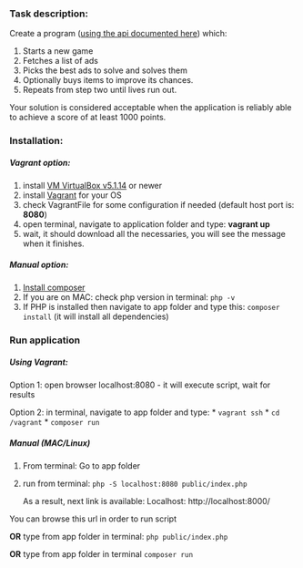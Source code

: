 ### Task description:
Create a program ([using the api documented here](https://www.dragonsofmugloar.com/doc/)) which:

1. Starts a new game
2. Fetches a list of ads
3. Picks the best ads to solve and solves them
4. Optionally buys items to improve its chances.
5. Repeats from step two until lives run out.

Your solution is considered acceptable when the application is reliably able to achieve a score of at least 1000 points.



### Installation:
##### Vagrant option:
1. install [VM VirtualBox v5.1.14](https://www.virtualbox.org/wiki/Download_Old_Builds) or newer
2. install [Vagrant](https://www.vagrantup.com/downloads.html) for your OS
3. check VagrantFile for some configuration if needed (default host port is: **8080**)
4. open terminal, navigate to application folder and type: **vagrant up**
5. wait, it should download all the necessaries, you will see the message when it finishes.

##### Manual option:
1. [Install composer](https://getcomposer.org/download/)
2. If you are on MAC: check php version in terminal: `php -v`
3. If PHP is installed then navigate to app folder and type this: `composer install` (it will install all dependencies)


### Run application
##### Using Vagrant:
Option 1: open browser localhost:8080 - it will execute script, wait for results

Option 2: in terminal, navigate to app folder and type: 
    * `vagrant ssh`
    * `cd /vagrant`
    * `composer run`
    
##### Manual (MAC/Linux)
1. From terminal: Go to app folder
2. run from terminal: `php -S localhost:8080 public/index.php`

    As a result, next link is available:
    Localhost: http://localhost:8000/

You can browse this url in order to run script 

**OR**
type from app folder in terminal: `php public/index.php`

**OR**
type from app folder in terminal `composer run`
